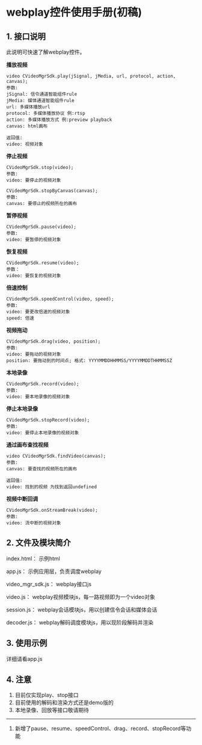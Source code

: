 # webplay控件使用手册(初稿)

## 1. 接口说明

此说明可快速了解webplay控件。

**播放视频**

```
video CVideoMgrSdk.play(jSignal, jMedia, url, protocol, action, canvas);
参数:
jSignal: 信令通道智能组件rule
jMedia: 媒体通道智能组件rule
url: 多媒体播放url
protocol: 多媒体播放协议 例:rtsp
action: 多媒体播放方式 例:preview playback
canvas: html画布

返回值:
video: 视频对象
```

**停止视频**

```
CVideoMgrSdk.stop(video);
参数:
video: 要停止的视频对象

CVideoMgrSdk.stopByCanvas(canvas);
参数:
canvas: 要停止的视频所在的画布
```

**暂停视频**

```
CVideoMgrSdk.pause(video);
参数:
video: 要暂停的视频对象
```

**恢复视频**

```
CVideoMgrSdk.resume(video);
参数：
video: 要恢复的视频对象
```

**倍速控制**

```
CVideoMgrSdk.speedControl(video, speed);
参数:
video: 要更改倍速的视频对象
speed: 倍速
```

**视频拖动**

```
CVideoMgrSdk.drag(video, position);
参数: 
video: 要拖动的视频对象
position: 要拖动到的时间点; 格式: YYYYMMDDHHMMSS/YYYYMMDDTHHMMSSZ
```

**本地录像**

```
CVideoMgrSdk.record(video);
参数: 
video: 要本地录像的视频对象
```

**停止本地录像**

```
CVideoMgrSdk.stopRecord(video);
参数:
video: 要停止本地录像的视频对象
```

**通过画布查找视频**

```
video CVideoMgrSdk.findVideo(canvas);
参数:
canvas: 要查找的视频所在的画布

返回值:
video: 找到的视频 为找到返回undefined
```

**视频中断回调**

```
CVideoMgrSdk.onStreamBreak(video);
参数:
video: 流中断的视频对象
```

## 2. 文件及模块简介

index.html： 示例html

app.js： 示例应用层，负责调度webplay

video_mgr_sdk.js： webplay接口js

video.js： webplay视频模块js，每一路视频即为一个video对象

session.js： webplay会话模块js，用以创建信令会话和媒体会话

decoder.js： webplay解码调度模块js，用以现阶段解码并渲染

## 3. 使用示例

详细请看app.js

## 4. 注意

1. 目前仅实现play、stop接口
2. 目前使用的解码和渲染方式还是demo版的
3. 本地录像、回放等接口敬请期待

------

1. 新增了pause、resume、speedControl、drag、record、stopRecord等功能